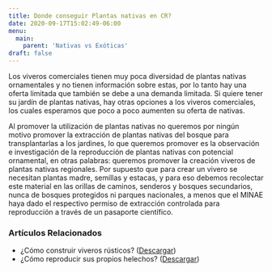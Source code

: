 ```yaml
---
title: Donde conseguir Plantas nativas en CR?
date: 2020-09-17T15:02:49-06:00
menu:
  main:
    parent: 'Nativas vs Exóticas'
draft: false
---
```

Los viveros comerciales tienen muy poca diversidad de plantas nativas ornamentales y no tienen información sobre estas, por lo tanto hay una oferta limitada que también se debe a una demanda limitada. Si quiere tener su jardín de plantas nativas, hay otras opciones a los viveros comerciales, los cuales esperamos que poco a poco aumenten su oferta de nativas.

Al promover la utilización de plantas nativas no queremos por ningún motivo promover la extracción de plantas nativas del bosque para transplantarlas a los jardines, lo que queremos promover es la observación e investigación de la reproducción de plantas nativas con potencial ornamental, en otras palabras: queremos promover la creación  viveros de plantas nativas regionales. Por supuesto que para crear un vivero se necesitan plantas madre, semillas y estacas, y para eso debemos recolectar este material en las orillas de caminos, senderos y bosques secundarios, nunca de bosques protegidos ni parques nacionales, a menos que el MINAE haya dado el respectivo permiso de extracción controlada para reproducción a través de un pasaporte científico.

### Artículos Relacionados

* ¿Cómo construir viveros rústicos? ([Descargar](#))
* ¿Cómo reproducir sus propios helechos? ([Descargar](#))
